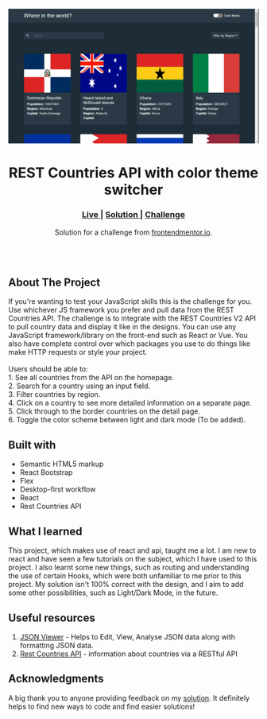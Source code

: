 <img src="https://github.com/danielasakpa/rest-countries-api-1/blob/main/public/project-preview.png"></img>

<h1 align="center">REST Countries API with color theme switcher</h1>

<div align="center">
  <h3>
    <a href="https://danielasakpa.github.io/rest-countries-api-1" color="white">
      Live
    </a>
    <span> | </span>
    <a href="https://www.frontendmentor.io/solutions/rest-countries-api-with-color-theme-switcher-SySqXmn49">
      Solution
    </a>
   <span> | </span>
    <a href="https://www.frontendmentor.io/challenges/rest-countries-api-with-color-theme-switcher-5cacc469fec04111f7b848ca">
      Challenge
    </a>
  </h3>
</div>
<div align="center">
   Solution for a challenge from  <a href="https://www.frontendmentor.io/" target="_blank">frontendmentor.io</a>.
</div>
<br>
<br>
<br>

## About The Project

<p>If you're wanting to test your JavaScript skills this is the challenge for you. Use whichever JS framework you prefer and pull data from the REST Countries API. 
The challenge is to integrate with the REST Countries V2 API to pull country data and display it like in the designs.
You can use any JavaScript framework/library on the front-end such as React or Vue. You also have complete control over which packages you use to do things like make HTTP requests or style your project.
<br><br>Users should be able to:
<br>1. See all countries from the API on the homepage.
<br>
2. Search for a country using an input field.

<br>
3. Filter countries by region.

<br>
4. Click on a country to see more detailed information on a separate page.
<br>
5. Click through to the border countries on the detail page.
<br>
6. Toggle the color scheme between light and dark mode (To be added).


## Built with

- Semantic HTML5 markup
- React Bootstrap
- Flex
- Desktop-first workflow
- React
- Rest Countries API

## What I learned

This project, which makes use of react and api, taught me a lot. I am new to react and have seen a few tutorials on the subject, which I have used to this project. I also learnt some new things, such as routing and understanding the use of certain Hooks, which were both unfamiliar to me prior to this project. My solution isn't 100% correct with the design, and I aim to add some other possibilities, such as Light/Dark Mode, in the future.

## Useful resources

1. <a href="https://chrome.google.com/webstore/detail/json-viewer/gbmdgpbipfallnflgajpaliibnhdgobh">JSON Viewer</a> -  Helps to Edit, View, Analyse JSON data along with formatting JSON data.
2. <a href="https://restcountries.com/">Rest Countries API</a> - information about countries via a RESTful API

## Acknowledgments

A big thank you to anyone providing feedback on my <a href="">solution</a>. It definitely helps to find new ways to code and find easier solutions!
